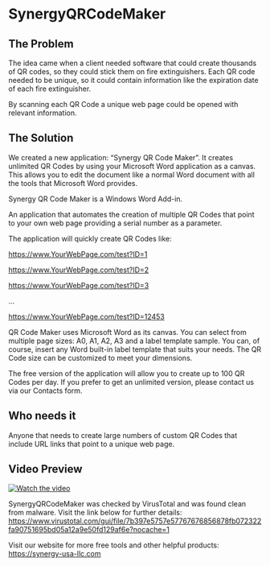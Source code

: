# SynergyQRCodeMaker


## **The Problem**

The idea came when a client needed software that could create thousands of QR codes, so they could  stick them on fire extinguishers. Each QR code needed to be unique, so it could contain information like the expiration date of each fire extinguisher.

By scanning each QR Code a unique web page could be opened with relevant information.

## **The Solution**

We created a new application: “Synergy QR Code Maker”. It creates unlimited QR Codes by using your Microsoft Word application as a canvas. This allows you to edit the document like a normal Word document with all the tools that Microsoft Word provides.

Synergy QR Code Maker is a Windows Word Add-in.

An application that automates the creation of multiple QR Codes that point to your own web page providing a serial number as a parameter.

 

The application will quickly create QR Codes like:

https://www.YourWebPage.com/test?ID=1

https://www.YourWebPage.com/test?ID=2

https://www.YourWebPage.com/test?ID=3 

…

https://www.YourWebPage.com/test?ID=12453

 

QR Code Maker uses Microsoft Word as its canvas. You can select from multiple page sizes: A0, A1, A2, A3 and a label template sample. You can, of course, insert any Word built-in label template that suits your needs. The QR Code size can be customized to meet your dimensions.

The free version of the application will allow you to create up to 100 QR Codes per day. If you prefer to get an unlimited version, please contact us via our Contacts form.

## **Who needs it**

Anyone that needs to create large numbers of custom QR Codes that include URL links that point to a unique web page.

## **Video Preview**
 [![Watch the video](https://user-images.githubusercontent.com/94911727/171857268-7aa68c21-2075-4d05-9320-893930b59c99.png)](https://youtu.be/bGzk0J80eDs)
 
 
 
 
 SynergyQRCodeMaker was checked by VirusTotal and was found clean from malware. Visit the link below for further details: https://www.virustotal.com/gui/file/7b397e5757e57767676856878fb072322fa90751695bd05a12a9e50fd129af6e?nocache=1

Visit our website for more free tools and other helpful products: https://synergy-usa-llc.com


